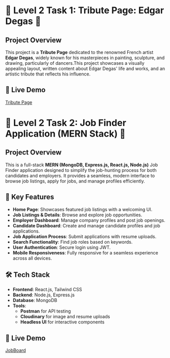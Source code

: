 
# 🚀 Level 2 Task 1: Tribute Page: Edgar Degas 🚀

## Project Overview

This project is a **Tribute Page** dedicated to the renowned French artist **Edgar Degas**, widely known for his masterpieces in painting, sculpture, and drawing, particularly of dancers.This project showcases a visually appealing layout, written content about Edgar Degas' life and works, and an artistic tribute that reflects his influence.

## 🚀 **Live Demo**
[Tribute Page](https://codsoft-tributepage.netlify.app/)


# 🚀 Level 2 Task 2: Job Finder Application (MERN Stack) 🚀

## **Project Overview**
This is a full-stack **MERN (MongoDB, Express.js, React.js, Node.js)** Job Finder application designed to simplify the job-hunting process for both candidates and employers. It provides a seamless, modern interface to browse job listings, apply for jobs, and manage profiles efficiently.

## 🌟 **Key Features**
- **Home Page**: Showcases featured job listings with a welcoming UI.
- **Job Listings & Details**: Browse and explore job opportunities.
- **Employer Dashboard**: Manage company profiles and post job openings.
- **Candidate Dashboard**: Create and manage candidate profiles and job applications.
- **Job Application Process**: Submit applications with resume uploads.
- **Search Functionality**: Find job roles based on keywords.
- **User Authentication**: Secure login using JWT.
- **Mobile Responsiveness**: Fully responsive for a seamless experience across all devices.

## 🛠 **Tech Stack**
- **Frontend**: React.js, Tailwind CSS
- **Backend**: Node.js, Express.js
- **Database**: MongoDB
- **Tools**: 
  - **Postman** for API testing
  - **Cloudinary** for image and resume uploads
  - **Headless UI** for interactive components

## 🚀 **Live Demo**
[JobBoard](https://jobboard-ripa.netlify.app/find-jobs?sort=Newest)


